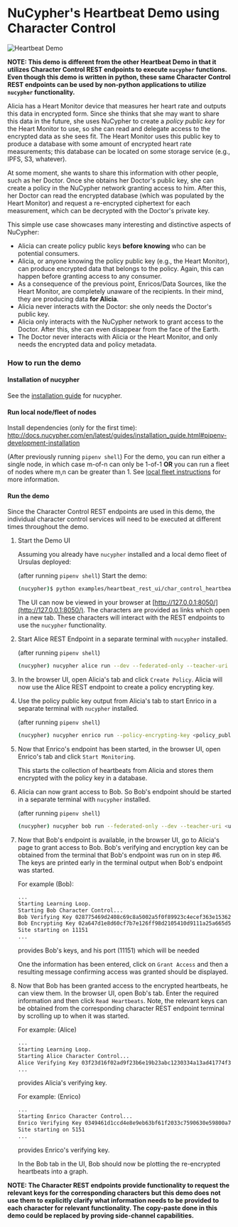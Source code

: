 # NuCypher's Heartbeat Demo using Character Control

![Heartbeat Demo](assets/heartbeat_demo_overview.png)

**NOTE: This demo is different from the other Heartbeat Demo in that it utilizes Character Control REST endpoints to 
execute `nucypher` functions. Even though this demo is written in python, these same Character Control REST endpoints 
can be used by non-python applications to utilize `nucypher` functionality.**

Alicia has a Heart Monitor device that measures her heart rate and outputs this data in encrypted form. Since she 
thinks that she may want to share this data in the future, she uses NuCypher to create a _policy public key_ for the 
Heart Monitor to use, so she can read and delegate access to the encrypted data as she sees fit. The Heart Monitor 
uses this public key to produce a database with some amount of encrypted heart rate measurements; this database can 
be located on some storage service (e.g., IPFS, S3, whatever). 

At some moment, she wants to share this information with other people, such as her Doctor. Once she obtains her 
Doctor's public key, she can create a policy in the NuCypher network granting access to him. After this, her Doctor 
can read the encrypted database (which was populated by the Heart Monitor) and request a re-encrypted ciphertext for 
each measurement, which can be decrypted with the Doctor's private key.

This simple use case showcases many interesting and distinctive aspects of NuCypher:
  - Alicia can create policy public keys **before knowing** who can be potential consumers.
  - Alicia, or anyone knowing the policy public key (e.g., the Heart Monitor), can produce encrypted data that belongs 
  to the policy. Again, this can happen before granting access to any consumer.
  - As a consequence of the previous point, Enricos/Data Sources, like the Heart Monitor, are completely unaware of the 
  recipients. In their mind, they are producing data **for Alicia**.
  - Alicia never interacts with the Doctor: she only needs the Doctor's public key.
  - Alicia only interacts with the NuCypher network to grant access to the Doctor. After this, she can even 
  disappear from the face of the Earth.
  - The Doctor never interacts with Alicia or the Heart Monitor, and only needs the encrypted data and policy metadata.

### How to run the demo
#### Installation of nucypher
See the [installation guide](http://docs.nucypher.com/en/latest/guides/installation_guide.html) for nucypher.

#### Run local node/fleet of nodes
Install dependencies (only for the first time): <http://docs.nucypher.com/en/latest/guides/installation_guide.html#pipenv-development-installation>

(After previously running `pipenv shell`)
For the demo, you can run either a single node, in which case m-of-n can only be 1-of-1 **OR** you can run a fleet 
of nodes where m,n can be greater than 1. See [local fleet instructions](https://docs.nucypher.com/en/latest/demos/local_fleet_demo.html) 
for more information.

#### Run the demo
Since the Character Control REST endpoints are used in this demo, the individual character control services will need
to be executed at different times throughout the demo.

1. Start the Demo UI

    Assuming you already have `nucypher` installed and a local demo fleet of Ursulas deployed:
    
    (after running `pipenv shell`)
    Start the demo:
    ```sh
    (nucypher)$ python examples/heartbeat_rest_ui/char_control_heartbeat.py
    ```
    
    The UI can now be viewed in your browser at [http://127.0.0.1:8050/](http://127.0.0.1:8050/). 
    The characters are provided as links which open in a new tab. These characters will interact with the REST 
    endpoints to use the `nucypher` functionality.

2. Start Alice REST Endpoint in a separate terminal with `nucypher` installed.

    (after running `pipenv shell`)
    ```sh
    (nucypher) nucypher alice run --dev --federated-only --teacher-uri <ursula_teacher_uri>
    ```

3. In the browser UI, open Alicia's tab and click `Create Policy`. Alicia will now use the Alice REST 
    endpoint to create a policy encrypting key.

4. Use the policy public key output from Alicia's tab to start Enrico in a separate terminal with `nucypher` 
    installed.
   
    (after running `pipenv shell`)
    ```sh
    (nucypher) nucypher enrico run --policy-encrypting-key <policy_public_key_hex>
    ```
    
5. Now that Enrico's endpoint has been started, in the browser UI, open Enrico's tab 
   and click `Start Monitoring`.
   
    This starts the collection of heartbeats from Alicia and stores them encrypted with the policy key in a database.
   
6. Alicia can now grant access to Bob. So Bob's endpoint should be started in a separate terminal with `nucypher` 
    installed.

    (after running `pipenv shell`)
    ```sh
    (nucypher) nucypher bob run --federated-only --dev --teacher-uri <ursula_teacher_uri>
    ```
  
7. Now that Bob's endpoint is available, in the browser UI, go to Alicia's page to grant access to 
   Bob. Bob's verifying and encryption key can be obtained from the terminal that Bob's endpoint was run on in step #6.
   The keys are printed early in the terminal output when Bob's endpoint was started.

    For example (Bob):
    ```sh
    ...
    Starting Learning Loop.
    Starting Bob Character Control...
    Bob Verifying Key 028775469d2408c69c8a5002a5f0f89923c4ecef363e15362ce47e1472727c4ea2
    Bob Encrypting Key 02a647d1e8d60cf7b7e126ff98d2105410d9111a25a665d58428b3721c309f2318
    Site starting on 11151
    ...
    ```
    provides Bob's keys, and his port (11151) which will be needed
    
   One the information has been entered, click on `Grant Access` and then a resulting message confirming access 
   was granted should be displayed.

8. Now that Bob has been granted access to the encrypted heartbeats, he can view them. In 
    the browser UI, open Bob's tab. Enter the required information and then click `Read Heartbeats`. Note,
    the relevant keys can be obtained from the corresponding character REST endpoint terminal by scrolling up to 
    when it was started.
    
    For example: (Alice)
    ```sh
    ...
    Starting Learning Loop.
    Starting Alice Character Control...
    Alice Verifying Key 03f23d16f02ad9f23b6e19b23abc1230334a13ad41774f35b75e77f5bbccc12a39
    ...
    ```
    provides Alicia's verifying key.
    
    For example: (Enrico)
    ```sh
    ...
    Starting Enrico Character Control...
    Enrico Verifying Key 0349461d1ccd4e8e9eb63bf61f2033c7590630e59800a7431216aac8a71f7ce77b
    Site starting on 5151
    ...
    ```
    provides Enrico's verifying key.
    
    In the Bob tab in the UI, Bob should now be plotting the re-encrypted heartbeats into a graph.


**NOTE: The Character REST endpoints provide functionality to request the relevant keys for the corresponding 
characters but this demo does not use them to explicitly clarify what information needs to be provided to each 
character for relevant functionality. The copy-paste done in this demo could be replaced by proving side-channel 
capabilities.**